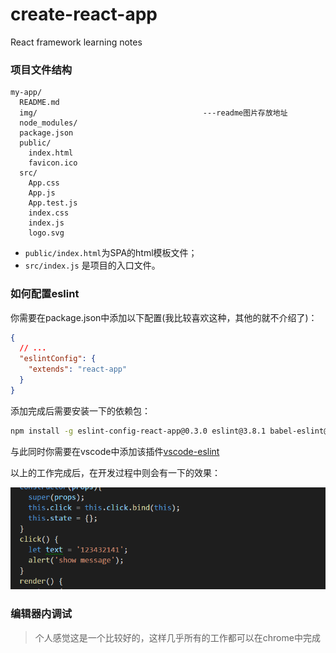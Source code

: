 # create-react-app
React framework learning notes 

### 项目文件结构

```
my-app/
  README.md
  img/                                     ---readme图片存放地址
  node_modules/
  package.json
  public/
    index.html
    favicon.ico
  src/
    App.css
    App.js
    App.test.js
    index.css
    index.js
    logo.svg
```

* `public/index.html`为SPA的html模板文件；
* `src/index.js` 是项目的入口文件。

### 如何配置eslint

你需要在package.json中添加以下配置(我比较喜欢这种，其他的就不介绍了)：

```json
{
  // ...
  "eslintConfig": {
    "extends": "react-app"
  }
}
```

添加完成后需要安装一下的依赖包：
```bash
npm install -g eslint-config-react-app@0.3.0 eslint@3.8.1 babel-eslint@7.0.0 eslint-plugin-react@6.4.1 eslint-plugin-import@2.0.1 eslint-plugin-jsx-a11y@2.2.3 eslint-plugin-flowtype@2.21.0
```

与此同时你需要在vscode中添加该插件[vscode-eslint](https://marketplace.visualstudio.com/items?itemName=dbaeumer.vscode-eslint)

以上的工作完成后，在开发过程中则会有一下的效果：

![eslint](./img/eslint.gif)

### 编辑器内调试

> 个人感觉这是一个比较好的，这样几乎所有的工作都可以在chrome中完成